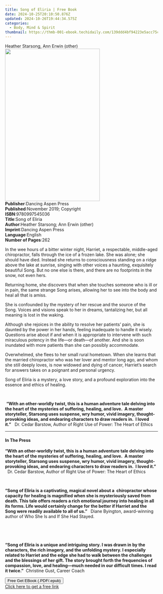 ```yaml
---
title: Song of Eliria | Free Book
date: 2024-10-25T20:10:50.876Z
updated: 2024-10-26T19:44:34.575Z
categories:
  - Body, Mind & Spirit
thumbnail: https://thmb-001-ebook.techidaily.com/139ddd4bf94223e5acc75cc1a0db1614850964a542c951cbe47366c8ce22c4df.jpg
---
```

<main id="book-container">
  <div class="flex flex-col">
    <div class="book-brief flex-1 py-6 px-4 sm:p-6 md:py-10 md:px-8">
      <!-- brief-->
      <div class="book-brief-main">Heather Starsong, Ann Erwin (other)</div>
    </div>
    <div
      class="book-meta-info flex-1 grid gap-4 col-start-1 col-end-3 row-start-1 sm:mb-6 sm:grid-cols-4 lg:gap-6 lg:col-start-2 lg:row-end-6 lg:row-span-6 lg:mb-0"
    >
      <div
        class="book-meta-info-left place-content-center mt-4 p-4 text-sm leading-6 col-start-2 col-span-2 dark:text-slate-400"
      >
        <img
          class="w-full h-500 object-cover rounded-lg sm:h-255 sm:col-span-2 lg:col-span-full"
          src="https://img-001-ebook.techidaily.com/a79ce1bd0936e82fc6f92583d7d5215d73d58fbb1753f8c6ce2572e8620f3eb5.jpg"
          alt=""
          width="312"
          height="500"
        />
      </div>
      <div
        class="book-meta-info-right mt-2 col-start-1 row-start-2 col-span-3 self-center"
      >
        <!-- meta data  -->
        <div class="flex flex-col px-4 md:px-8">
          <div class="flex-1">
            <strong>Publisher</strong>:<span class="px-2"
              >Dancing Aspen Press</span
            >
          </div>
          <div class="flex-1">
            <strong>Published</strong>:<span class="px-2"
              >November 2019; Copyright</span
            >
          </div>
          <div class="flex-1">
            <strong>ISBN</strong>:<span class="px-2">9780997545036</span>
          </div>
          <div class="flex-1">
            <strong>Title</strong>:<span class="px-2">Song of Eliria</span>
          </div>
          <div class="flex-1">
            <strong>Author</strong>:<span class="px-2"
              >Heather Starsong; Ann Erwin (other)</span
            >
          </div>
          <div class="flex-1">
            <strong>Imprint</strong>:<span class="px-2"
              >Dancing Aspen Press</span
            >
          </div>
          <div class="flex-1">
            <strong>Language</strong>:<span class="px-2">English</span>
          </div>
          <div class="flex-1">
            <strong>Number of Pages</strong>:<span class="px-2">262</span>
          </div>
        </div>
      </div>
    </div>
    <div class="book-description flex-1 py-6 px-4 sm:p-6 md:py-10 md:px-8">
      <div class="book-description-main">
        <div accordion-content="" id="description">
          <p>
            In the wee hours of a bitter winter night, Harriet, a respectable,
            middle-aged chiropractor, falls through the ice of a frozen lake.
            She was alone; she should have died. Instead she returns to
            consciousness standing on a ridge above the lake at sunrise, singing
            with other voices a haunting, exquisitely beautiful Song. But no one
            else is there, and there are no footprints in the snow, not even
            hers.
          </p>
          <p>
            Returning home, she discovers that when she touches someone who is
            ill or in pain, the same strange Song arises, allowing her to see
            into the body and heal all that is amiss.
          </p>
          <p>
            She is confounded by the mystery of her rescue and the source of the
            Song. Voices and visions speak to her in dreams, tantalizing her,
            but all meaning is lost in the waking.
          </p>
          <p>
            Although she rejoices in the ability to resolve her patients’ pain,
            she is daunted by the power in her hands, feeling inadequate to
            handle it wisely. Questions arise about if and when it is
            appropriate to intervene with such miraculous potency in the life—or
            death—of another. And she is soon inundated with more patients than
            she can possibly accommodate.
          </p>
          <p>
            Overwhelmed, she flees to her small rural hometown. When she learns
            that the married chiropractor who was her lover and mentor long ago,
            and whom she still deeply loves, is now widowed and dying of cancer,
            Harriet’s search for answers takes on a poignant and personal
            urgency.
          </p>
          <p>
            Song of Eliria is a mystery, a love story, and a profound
            exploration into the essence and ethics of healing.
          </p>
          <p>&nbsp;</p>
          <p>
            &nbsp;<strong>“</strong
            ><strong
              >With an other-worldly twist, this is a human adventure tale
              delving into the heart of the mysteries of suffering, healing, and
              love.</strong
            ><strong>&nbsp;&nbsp;</strong
            ><strong
              >A master storyteller, Starsong uses suspense, wry humor, vivid
              imagery, thought-provoking ideas, and endearing characters to draw
              readers in.</strong
            ><strong>&nbsp;&nbsp;</strong
            ><strong>I loved it.”</strong>&nbsp;&nbsp;&nbsp;Dr. Cedar Barstow,
            Author of Right Use of Power: The Heart of Ethics&nbsp;&nbsp;
          </p>
        </div>
        <div class="accordion-fader"></div>
      </div>
    </div>
    <div class="book-excerpts flex-1 py-6 px-4 sm:p-6 md:py-10 md:px-8">
      <!-- excerpts-->
      <div class="book-excerpts-main">
        <hr />
        <h4 class="placeholder placeholder-heading">
          <span>In The Press</span>
        </h4>
        <p></p>
        <p>
          <strong
            >“With an other-worldly twist, this is a human adventure tale
            delving into the heart of the mysteries of suffering, healing, and
            love.&nbsp; A master storyteller, Starsong uses suspense, wry humor,
            vivid imagery, thought-provoking ideas, and endearing characters to
            draw readers in.&nbsp; I loved it.”</strong
          >
          &nbsp; Dr. Cedar Barstow, Author of Right Use of Power: The Heart of
          Ethics
        </p>
        <p>&nbsp;</p>
        <p>
          <strong
            >“Song of Eliria&nbsp;is a captivating, magical novel about a&nbsp;
            chiropractor whose capacity for healing is magnified when she is
            mysteriously saved from death. This tale offers readers a rich
            emotional journey into healing in all its forms. Life would
            certainly change for the better if Harriet and the Song were readily
            available to all of us.” </strong
          >&nbsp; Diane Byington, award-winning author of Who She Is and If She
          Had Stayed.
        </p>
        <p>&nbsp;</p>
        <p>&nbsp;</p>
        <p>
          <strong
            >“Song of Eliria is a unique and intriguing story. I was drawn in by
            the characters, the rich imagery, and the unfolding mystery. I
            especially related to Harriet and the edge she had to walk between
            the challenges and the blessings of her gift. The story brought
            forth the frequencies of compassion, love, and healing—much needed
            in our difficult times. I read it twice.”</strong
          >&nbsp; Christine Gust, Career Coach
        </p>
        <p></p>
      </div>
    </div>
    <div
      class="book-about-author flex-1 py-6 px-4 sm:p-6 md:py-10 md:px-8"
    ></div>
    <div class="book-free-get flex-1 py-6 px-4 sm:p-6 md:py-10 md:px-8">
      <button
        id="btn-free-get"
        class="bg-blue-500 hover:bg-blue-700 text-white font-bold py-2 px-4 rounded"
      >
        Free Get EBook (.PDF/.epub)
      </button>
      <div id="countdown-display" class="px-2 text-lg mt-2"></div>
      <a
        id="free-link"
        class="hidden bg-blue-500 hover:bg-blue-700 text-white font-bold py-2 px-4 rounded"
        href="https://www.ebooks.com/en-us/book/209911653/song-of-eliria/heather-starsong/"
        target="_blank"
        >Click here to get a free link</a
      >
    </div>
    <script>
      let countdownTime = 0;
      let countdownInterval = null;
      document
        .getElementById('btn-free-get')
        .addEventListener('click', startCountdown);
      function startCountdown() {
        countdownTime = new Date().getTime() + 60000 * 3;
        countdownInterval = setInterval(updateCountdown, 1000);
        document.getElementById('btn-free-get').disabled = true;
        document
          .getElementById('btn-free-get')
          .classList.add('bg-gray-500', 'cursor-not-allowed');
      }
      function updateCountdown() {
        let currentTime = new Date().getTime();
        let timeLeft = countdownTime - currentTime;
        let secondsLeft = Math.floor(timeLeft / 1000);
        document.getElementById('countdown-display').innerHTML =
          `Remaining time: ${secondsLeft} seconds.`;
        if (secondsLeft <= 0) {
          clearInterval(countdownInterval);
          document.getElementById('btn-free-get').classList.add('hidden');
          document.getElementById('free-link').classList.remove('hidden');
          document.getElementById('countdown-display').innerHTML = '';
        }
      }
    </script>
  </div>
</main>

<ins class="adsbygoogle"
      style="display:block"
      data-ad-client="ca-pub-7571918770474297"
      data-ad-slot="8358498916"
      data-ad-format="auto"
      data-full-width-responsive="true"></ins>
    